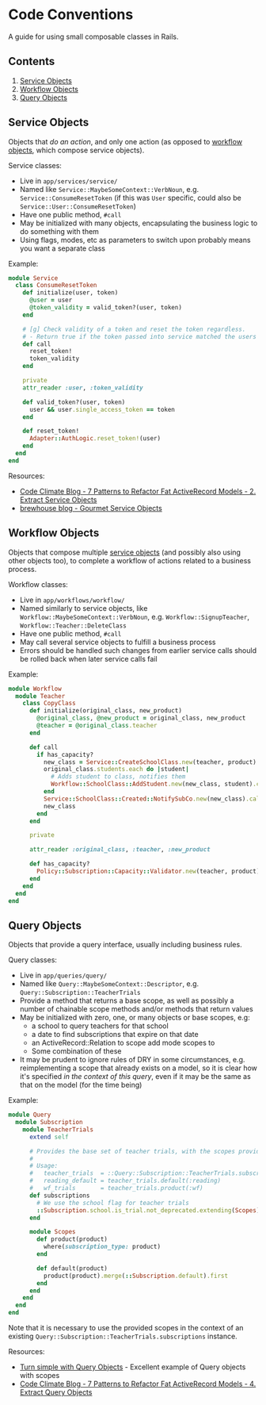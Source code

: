 Code Conventions
================

A guide for using small composable classes in Rails.

Contents
--------

1. [Service Objects](#service-objects)
1. [Workflow Objects](#workflow-objects)
1. [Query Objects](#query-objects)

Service Objects
---------------

Objects that *do an action*, and only one action (as opposed to [workflow objects](#workflow-objects), which compose service objects).

Service classes:

* Live in `app/services/service/`
* Named like `Service::MaybeSomeContext::VerbNoun`, e.g. `Service::ConsumeResetToken` (if this was `User` specific, could also be `Service::User::ConsumeResetToken`)
* Have one public method, `#call`
* May be initialized with many objects, encapsulating the business logic to do something with them
* Using flags, modes, etc as parameters to switch upon probably means you want a separate class 

Example:

```ruby
module Service
  class ConsumeResetToken
    def initialize(user, token)
      @user = user
      @token_validity = valid_token?(user, token)
    end

    # [g] Check validity of a token and reset the token regardless.
    # - Return true if the token passed into service matched the users token
    def call
      reset_token!
      token_validity
    end

    private
    attr_reader :user, :token_validity

    def valid_token?(user, token)
      user && user.single_access_token == token
    end

    def reset_token!
      Adapter::AuthLogic.reset_token!(user)
    end
  end
end
```

Resources:
* [Code Climate Blog - 7 Patterns to Refactor Fat ActiveRecord Models - 2. Extract Service Objects](http://blog.codeclimate.com/blog/2012/10/17/7-ways-to-decompose-fat-activerecord-models/#service-objects)
* [brewhouse blog - Gourmet Service Objects](http://brewhouse.io/blog/2014/04/30/gourmet-service-objects.html)

Workflow Objects
----------------

Objects that compose multiple [service objects](#service-objects) (and possibly also using other objects too), to complete a workflow of actions related to a business process.

Workflow classes:

* Live in `app/workflows/workflow/`
* Named similarly to service objects, like `Workflow::MaybeSomeContext::VerbNoun`, e.g. `Workflow::SignupTeacher`, `Workflow::Teacher::DeleteClass`
* Have one public method, `#call`
* May call several service objects to fulfill a business process
* Errors should be handled such changes from earlier service calls should be rolled back when later service calls fail

Example:

```ruby
module Workflow
  module Teacher
    class CopyClass
      def initialize(original_class, new_product)
        @original_class, @new_product = original_class, new_product
        @teacher = @original_class.teacher
      end

      def call
        if has_capacity?
          new_class = Service::CreateSchoolClass.new(teacher, product).call
          original_class.students.each do |student|
            # Adds student to class, notifies them
            Workflow::SchoolClass::AddStudent.new(new_class, student).call
          end
          Service::SchoolClass::Created::NotifySubCo.new(new_class).call
          new_class
        end
      end

      private

      attr_reader :original_class, :teacher, :new_product

      def has_capacity?
        Policy::Subscription::Capacity::Validator.new(teacher, product).has_capacity?
      end
    end
  end
end

```

Query Objects
-------------

Objects that provide a query interface, usually including business rules.

Query classes:

* Live in `app/queries/query/`
* Named like `Query::MaybeSomeContext::Descriptor`, e.g. `Query::Subscription::TeacherTrials`
* Provide a method that returns a base scope, as well as possibly a number of chainable scope methods and/or methods that return values
* May be initialized with zero, one, or many objects or base scopes, e.g:
  * a school to query teachers for that school
  * a date to find subscriptions that expire on that date
  * an ActiveRecord::Relation to scope add mode scopes to
  * Some combination of these
* It may be prudent to ignore rules of DRY in some circumstances, e.g. reimplementing a scope that already exists on a model, so it is clear how it's specified *in the context of this query*, even if it may be the same as that on the model (for the time being)

Example:

```ruby
module Query
  module Subscription
    module TeacherTrials
      extend self

      # Provides the base set of teacher trials, with the scopes providing further specificity
      #
      # Usage:
      #   teacher_trials  = ::Query::Subscription::TeacherTrials.subscriptions
      #   reading_default = teacher_trials.default(:reading)
      #   wf_trials       = teacher_trials.product(:wf)
      def subscriptions
        # We use the school flag for teacher trials
        ::Subscription.school.is_trial.not_deprecated.extending(Scopes)
      end

      module Scopes
        def product(product)
          where(subscription_type: product)
        end

        def default(product)
          product(product).merge(::Subscription.default).first
        end
      end
    end
  end
end
```

Note that it is necessary to use the provided scopes in the context of an existing `Query::Subscription::TeacherTrials.subscriptions` instance.

Resources:
* [Turn simple with Query Objects](http://helabs.com.br/blog/2014/01/18/turn-simple-with-query-objects/) - Excellent example of Query objects with scopes
* [Code Climate Blog - 7 Patterns to Refactor Fat ActiveRecord Models - 4. Extract Query Objects](http://blog.codeclimate.com/blog/2012/10/17/7-ways-to-decompose-fat-activerecord-models/#query-objects)

